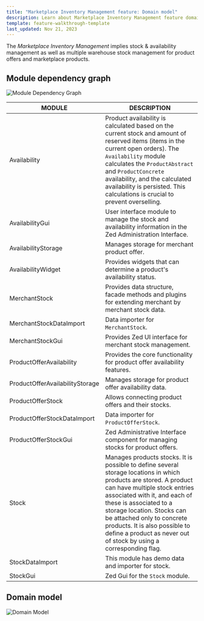 ```yaml
---
title: "Marketplace Inventory Management feature: Domain model"
description: Learn about Marketplace Inventory Management feature domain model within your Spryker Marketplace project.
template: feature-walkthrough-template
last_updated: Nov 21, 2023
---
```


The _Marketplace Inventory Management_ implies stock & availability management as well as multiple warehouse stock management for product offers and marketplace products.

## Module dependency graph

![Module Dependency Graph](https://confluence-connect.gliffy.net/embed/image/72767452-8b31-46fd-9c23-8d5416fd02e6.png?utm_medium=live&utm_source=confluence)

| MODULE     | DESCRIPTION |
|---|---|
| Availability |  Product availability is calculated based on the current stock and amount of reserved items (items in the current open orders). The `Availability` module calculates the `ProductAbstract` and `ProductConcrete` availability, and the calculated availability is persisted. This calculations is crucial to prevent overselling.|
| AvailabilityGui | User interface module to manage the stock and availability information in the Zed Administration Interface. |
| AvailabilityStorage | Manages storage for merchant product offer. |
| AvailabilityWidget | Provides widgets that can determine a product's availability status.|
| MerchantStock | Provides data structure, facade methods and plugins for extending merchant by merchant stock data. |
| MerchantStockDataImport | Data importer for `MerchantStock`. |
| MerchantStockGui | Provides Zed UI interface for merchant stock management. |
| ProductOfferAvailability | Provides the core functionality for product offer availability features. |
| ProductOfferAvailabilityStorage | Manages storage for product offer availability data. |
| ProductOfferStock | Allows connecting product offers and their stocks. |
| ProductOfferStockDataImport | Data importer for `ProductOfferStock`. |
| ProductOfferStockGui | Zed Administrative Interface component for managing stocks for product offers. |
| Stock | Manages products stocks. It is possible to define several storage locations in which products are stored. A product can have multiple stock entries associated with it, and each of these is associated to a storage location. Stocks can be attached only to concrete products. It is also possible to define a product as never out of stock by using a corresponding flag. |
| StockDataImport | This module has demo data and importer for stock. |
| StockGui | Zed Gui for the `Stock` module. |

## Domain model

![Domain Model](https://confluence-connect.gliffy.net/embed/image/7be7c0cf-b4d5-41c5-bfc3-e30b76efce31.png?utm_medium=live&utm_source=confluence)

